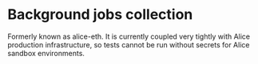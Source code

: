 # Background jobs collection

Formerly known as alice-eth. It is currently coupled very
tightly with Alice production infrastructure, so tests cannot
be run without secrets for Alice sandbox environments.
